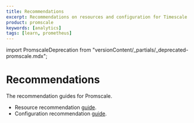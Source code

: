 ```yaml
---
title: Recommendations
excerpt: Recommendations on resources and configuration for Timescale
product: promscale
keywords: [analytics]
tags: [learn, prometheus]
---
```


import PromscaleDeprecation from "versionContent/_partials/_deprecated-promscale.mdx";

# Recommendations

<PromscaleDeprecation />

The recommendation guides for Promscale.

*   Resource recommendation [guide][recomm-guide].
*   Configuration recommendation [guide][config-guide].

[config-guide]: /promscale/:currentVersion:/recommendations/config-recomm/
[recomm-guide]: /promscale/:currentVersion:/recommendations/resource-recomm/
